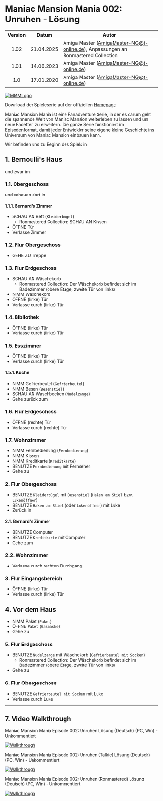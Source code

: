 # Maniac Mansion Mania 002: Unruhen - Lösung

| Version | Datum      | Autor
|:-------:|------------|-------------------------------------------
|  1.02   | 21.04.2025 | Amiga Master (AmigaMaster-NG@t-online.de), Anpassungen an Ronmastered Collection
|  1.01   | 14.06.2023 | Amiga Master (AmigaMaster-NG@t-online.de)
|  1.0    | 17.01.2020 | Amiga Master (AmigaMaster-NG@t-online.de)

[![MMMLogo](https://www.maniac-mansion-mania.com/banner/banner.png)](https://www.maniac-mansion-mania.com)

Download der Spieleserie auf der offiziellen [Homepage](https://www.maniac-mansion-mania.com)

Maniac Mansion Mania ist eine Fanadventure Serie, in der es darum geht die spannende Welt von Maniac Mansion weiterleben zu lassen und um neue Facetten zu erweitern. Die ganze Serie funktioniert im Episodenformat, damit jeder Entwickler seine eigene kleine Geschichte ins Universum von Maniac Mansion einbauen kann.

Wir befinden uns zu Beginn des Spiels in

## 1. Bernoulli's Haus

und zwar im

### 1.1. Obergeschoss

und schauen dort in

#### 1.1.1. Bernard's Zimmer

- SCHAU AN Bett (`Kleiderbügel`)
  - Ronmastered Collection: SCHAU AN Kissen
- ÖFFNE Tür
- Verlasse Zimmer

### 1.2. Flur Obergeschoss

- GEHE ZU Treppe

### 1.3. Flur Erdgeschoss

- SCHAU AN Wäschekorb
  - Ronmastered Collection: Der Wäschekorb befindet sich im Badezimmer (obere Etage, zweite Tür von links)
- NIMM Wäschekorb
- ÖFFNE (linke) Tür
- Verlasse durch (linke) Tür

### 1.4. Bibliothek

- ÖFFNE (linke) Tür
- Verlasse durch (linke) Tür

### 1.5. Esszimmer

- ÖFFNE (linke) Tür
- Verlasse durch (linke) Tür

#### 1.5.1. Küche

- NIMM Gefrierbeutel (`Gefrierbeutel`)
- NIMM Besen (`Besenstiel`)
- SCHAU AN Waschbecken (`Nudelzange`)
- Gehe zurück zum

### 1.6. Flur Erdgeschoss

- ÖFFNE (rechte) Tür
- Verlasse durch (rechte) Tür

### 1.7. Wohnzimmer

- NIMM Fernbedienung (`Fernbedienung`)
- NIMM Kissen
- NIMM Kreditkarte (`Kreditkarte`)
- BENUTZE `Fernbedienung` mit Fernseher
- Gehe zu

### 2. Flur Obergeschoss

- BENUTZE `Kleiderbügel` mit `Besenstiel` (`Haken am Stiel` bzw. `Lukenöffner`)
- BENUTZE `Haken am Stiel` (oder `Lukenöffner`) mit Luke
- Zurück in

#### 2.1. Bernard's Zimmer

- BENUTZE Computer
- BENUTZE `Kreditkarte` mit Computer
- Gehe zum

### 2.2. Wohnzimmer

- Verlasse durch rechten Durchgang

### 3. Flur Eingangsbereich

- ÖFFNE (linke) Tür
- Verlasse durch (linke) Tür

## 4. Vor dem Haus

- NIMM Paket (`Paket`)
- ÖFFNE `Paket` (`Gasmaske`)
- Gehe zu

### 5. Flur Erdgeschoss

- BENUTZE `Nudelzange` mit Wäschekorb (`Gefrierbeutel mit Socken`)
  - Ronmastered Collection: Der Wäschekorb befindet sich im Badezimmer (obere Etage, zweite Tür von links)
- Gehe zu

### 6. Flur Obergeschoss

- BENUTZE `Gefrierbeutel mit Socken` mit Luke
- Verlasse durch Luke

--------------------------------------------------------------------------------

## 7. Video Walkthrough

Maniac Mansion Mania Episode 002: Unruhen Lösung (Deutsch) (PC, Win) - Unkommentiert

[![Walkthrough](https://img.youtube.com/vi/9DuGTuiWDqk/0.jpg)](https://www.youtube.com/watch?v=9DuGTuiWDqk)

Maniac Mansion Mania Episode 002: Unruhen (Talkie) Lösung (Deutsch) (PC, Win) - Unkommentiert

[![Walkthrough](https://img.youtube.com/vi/8L5U3yxc0n8/0.jpg)](https://www.youtube.com/watch?v=8L5U3yxc0n8)

Maniac Mansion Mania Episode 002: Unruhen (Ronmastered) Lösung (Deutsch) (PC, Win) - Unkommentiert

[![Walkthrough](https://img.youtube.com/vi/NrNbXT_e2Dk/0.jpg)](https://www.youtube.com/watch?v=NrNbXT_e2Dk)
